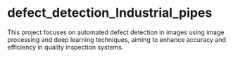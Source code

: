 # defect_detection_Industrial_pipes
This project focuses on automated defect detection in images using image processing and deep learning techniques, aiming to enhance accuracy and efficiency in quality inspection systems.
